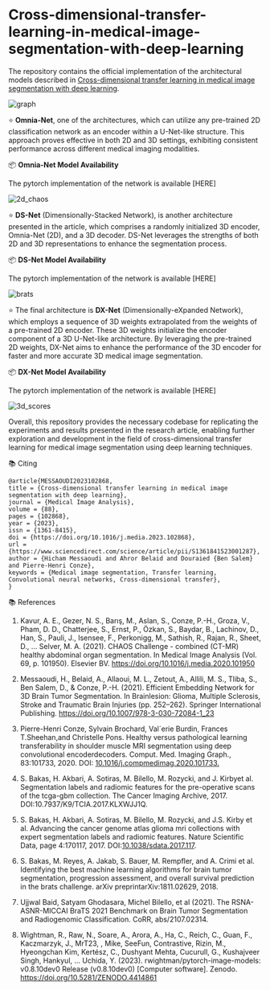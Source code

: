 # Cross-dimensional-transfer-learning-in-medical-image-segmentation-with-deep-learning

The repository contains the official implementation of the architectural models described in [Cross-dimensional transfer learning in medical image segmentation with deep learning](https://doi.org/10.1016/j.media.2023.102868).

![graph](https://github.com/hic-messaoudi/Cross-dimensional-transfer-learning-in-medical-image-segmentation-with-deep-learning/assets/83643719/a1c0fa68-57e7-4f9d-8a7e-ad20483c4f9a)


:star: **Omnia-Net**, one of the architectures, which can utilize any pre-trained 2D classification network as an encoder within a U-Net-like structure. This approach proves effective in both 2D and 3D settings, exhibiting consistent performance across different medical imaging modalities.

📦 **Omnia-Net Model Availability**

The pytorch implementation of the network is available [HERE]

![2d_chaos](https://github.com/hic-messaoudi/Cross-dimensional-transfer-learning-in-medical-image-segmentation-with-deep-learning/assets/83643719/d999798e-d40a-4968-9095-cae75b000d66)


:star: **DS-Net** (Dimensionally-Stacked Network), is another architecture presented in the article, which comprises a randomly initialized 3D encoder, Omnia-Net (2D), and a 3D decoder. DS-Net leverages the strengths of both 2D and 3D representations to enhance the segmentation process.

📦 **DS-Net Model Availability**

The pytorch implementation of the network is available [HERE]

![brats](https://github.com/hic-messaoudi/Cross-dimensional-transfer-learning-in-medical-image-segmentation-with-deep-learning/assets/83643719/55a7069c-0c51-4d75-9c2d-8f29dd93c6af)


:star: The final architecture is **DX-Net** (Dimensionally-eXpanded Network), which employs a sequence of 3D weights extrapolated from the weights of a pre-trained 2D encoder. These 3D weights initialize the encoder component of a 3D U-Net-like architecture. By leveraging the pre-trained 2D weights, DX-Net aims to enhance the performance of the 3D encoder for faster and more accurate 3D medical image segmentation.

📦 **DX-Net Model Availability**

The pytorch implementation of the network is available [HERE]

![3d_scores](https://github.com/hic-messaoudi/Cross-dimensional-transfer-learning-in-medical-image-segmentation-with-deep-learning/assets/83643719/62b1048f-2888-4e96-b8a9-f00438fa50e3)


Overall, this repository provides the necessary codebase for replicating the experiments and results presented in the research article, enabling further exploration and development in the field of cross-dimensional transfer learning for medical image segmentation using deep learning techniques.

:books: Citing
```
@article{MESSAOUDI2023102868,
title = {Cross-dimensional transfer learning in medical image segmentation with deep learning},
journal = {Medical Image Analysis},
volume = {88},
pages = {102868},
year = {2023},
issn = {1361-8415},
doi = {https://doi.org/10.1016/j.media.2023.102868},
url = {https://www.sciencedirect.com/science/article/pii/S1361841523001287},
author = {Hicham Messaoudi and Ahror Belaid and Douraied {Ben Salem} and Pierre-Henri Conze},
keywords = {Medical image segmentation, Transfer learning, Convolutional neural networks, Cross-dimensional transfer},
}
```

📚 References

1. Kavur, A. E., Gezer, N. S., Barış, M., Aslan, S., Conze, P.-H., Groza, V., Pham, D. D., Chatterjee, S., Ernst, P., Özkan, S., Baydar, B., Lachinov, D., Han, S., Pauli, J., Isensee, F., Perkonigg, M., Sathish, R., Rajan, R., Sheet, D., … Selver, M. A. (2021). CHAOS Challenge - combined (CT-MR) healthy abdominal organ segmentation. In Medical Image Analysis (Vol. 69, p. 101950). Elsevier BV. https://doi.org/10.1016/j.media.2020.101950

2. Messaoudi, H., Belaid, A., Allaoui, M. L., Zetout, A., Allili, M. S., Tliba, S., Ben Salem, D., & Conze, P.-H. (2021). Efficient Embedding Network for 3D Brain Tumor Segmentation. In Brainlesion: Glioma, Multiple Sclerosis, Stroke and Traumatic Brain Injuries (pp. 252–262). Springer International Publishing. https://doi.org/10.1007/978-3-030-72084-1_23
   
3. Pierre-Henri Conze, Sylvain Brochard, Val´erie Burdin, Frances T.Sheehan,and Christelle Pons. Healthy versus pathological learning transferability
in shoulder muscle MRI segmentation using deep convolutional encoderdecoders. Comput. Med. Imaging Graph., 83:101733, 2020. DOI: [10.1016/j.compmedimag.2020.101733.](https://doi.org/10.1016/j.compmedimag.2020.101733)
   
4. S. Bakas, H. Akbari, A. Sotiras, M. Bilello, M. Rozycki, and J. Kirbyet al. Segmentation labels and radiomic features for the pre-operative scans
of the tcga-gbm collection. The Cancer Imaging Archive, 2017. DOI:10.7937/K9/TCIA.2017.KLXWJJ1Q.

5. S. Bakas, H. Akbari, A. Sotiras, M. Bilello, M. Rozycki, and J.S. Kirby et al. Advancing the cancer genome atlas glioma mri collections with expert segmentation labels and radiomic features. Nature Scientific Data, page 4:170117, 2017. DOI:[10.1038/sdata.2017.117](https://doi.org/10.1038/sdata.2017.117).

6. S. Bakas, M. Reyes, A. Jakab, S. Bauer, M. Rempfler, and A. Crimi et al. Identifying the best machine learning algorithms for brain tumor segmentation, progression assessment, and overall survival prediction in the brats challenge. arXiv preprintarXiv:1811.02629, 2018.
   
7. Ujjwal Baid, Satyam Ghodasara, Michel Bilello, et al (2021). The RSNA-ASNR-MICCAI BraTS 2021 Benchmark on Brain Tumor Segmentation and Radiogenomic Classification. CoRR, abs/2107.02314.
   
8. Wightman, R., Raw, N., Soare, A., Arora, A., Ha, C., Reich, C., Guan, F., Kaczmarzyk, J., MrT23, , Mike, SeeFun, Contrastive, Rizin, M., Hyeongchan Kim, Kertész, C., Dushyant Mehta, Cucurull, G., Kushajveer Singh, Hankyul, … Uchida, Y. (2023). rwightman/pytorch-image-models: v0.8.10dev0 Release (v0.8.10dev0) [Computer software]. Zenodo. https://doi.org/10.5281/ZENODO.4414861
  
